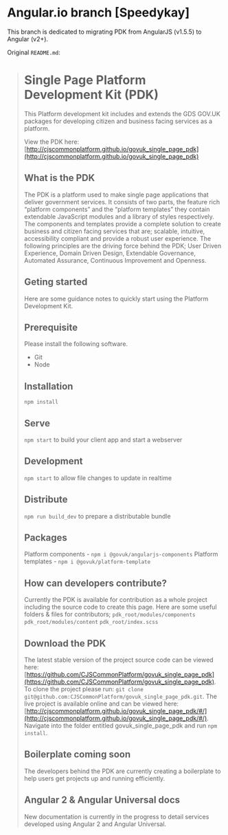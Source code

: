 Angular.io branch [Speedykay]
=============================

This branch is dedicated to migrating PDK from AngularJS (v1.5.5) to Angular (v2+).

Original `README.md`:
> Single Page Platform Development Kit (PDK)
> ==========================================
> 
> This Platform development kit includes and extends the GDS GOV.UK packages for developing citizen and business facing services as a platform.
> 
> View the PDK here:
> [http://cjscommonplatform.github.io/govuk_single_page_pdk](http://cjscommonplatform.github.io/govuk_single_page_pdk)
> 
> ## What is the PDK
> The PDK is a platform used to make single page applications that deliver government services. It consists of two parts, the feature rich “platform components” and the “platform templates” they contain extendable JavaScript modules and a library of styles respectively. The components and templates provide a complete solution to create business and citizen facing services that are; scalable, intuitive, accessibility compliant and provide a robust user experience. The following principles are the driving force behind the PDK; User Driven Experience, Domain Driven Design, Extendable Governance, Automated Assurance, Continuous Improvement and Openness.
> 
> ## Geting started
> Here are some guidance notes to quickly start using the Platform Development Kit.
> 
> ## Prerequisite
> Please install the following software.
> * Git
> * Node
> 
> ## Installation
> `npm install`
> 
> 
> ## Serve
> `npm start` to build your client app and start a webserver
> 
> 
> ## Development
> `npm start` to allow file changes to update in realtime
> 
> ## Distribute
> `npm run build_dev` to prepare a distributable bundle
> 
> ## Packages
> Platform components - `npm i @govuk/angularjs-components`
> Platform templates - `npm i @govuk/platform-template`
> 
> ## How can developers contribute?
> Currently the PDK is available for contribution as a whole project including the source code to create this page. Here are some useful folders & files for contributors;
> `pdk_root/modules/components`
> `pdk_root/modules/content`
> `pdk_root/index.scss`
> 
> ## Download the PDK
> The latest stable version of the project source code can be viewed here: [https://github.com/CJSCommonPlatform/govuk_single_page_pdk](https://github.com/CJSCommonPlatform/govuk_single_page_pdk).
> To clone the project please run: `git clone git@github.com:CJSCommonPlatform/govuk_single_page_pdk.git`.
> The live project is available online and can be viewed here: [http://cjscommonplatform.github.io/govuk_single_page_pdk/#/](http://cjscommonplatform.github.io/govuk_single_page_pdk/#/).
> Navigate into the folder entitled govuk_single_page_pdk and run `npm install`.
> 
> ## Boilerplate coming soon
> The developers behind the PDK are currently creating a boilerplate to help users get projects up and running efficiently.
> 
> ## Angular 2 & Angular Universal docs
> New documentation is currently in the progress to detail services developed using Angular 2 and Angular Universal.